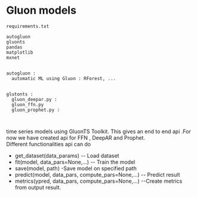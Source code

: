 # Gluon models 
```  
requirements.txt

autogluon
gluonts
pandas
matplotlib
mxnet


autogluon :
  automatic ML using Gluon : RForest, ...


glutonts :
  gluon_deepar.py :
  gluon_ffn.py
  gluon_prophet.py :



```
time series models using GluonTS Toolkit.
This gives an end to end api .For now we have created api for FFN , DeepAR and Prophet.<br/> 
Different functionalities api can do 
* get_dataset(data_params)  -- Load dataset
* fit(model, data_pars=None,...) -- Train the model
* save(model, path) -Save model on specified path
* predict(model, data_pars, compute_pars=None,...) -- Predict result 
* metrics(ypred, data_pars, compute_pars=None,...) --Create metrics from output result. 



